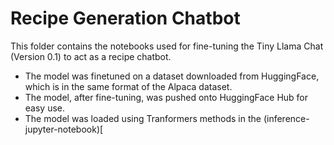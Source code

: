 # Recipe Generation Chatbot

This folder contains the notebooks used for fine-tuning the Tiny Llama Chat (Version 0.1) to act as a recipe chatbot.
* The model was finetuned on a dataset downloaded from HuggingFace, which is in the same format of the Alpaca dataset.
* The model, after fine-tuning, was pushed onto HuggingFace Hub for easy use.
* The model was loaded using Tranformers methods in the (inference-jupyter-notebook)[
